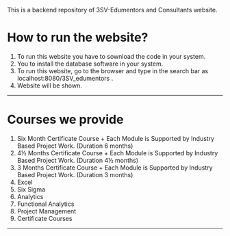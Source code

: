 This is a backend repository of 3SV-Edumentors and Consultants website.


# How to run the website?
1. To run this website you have to sownload the code in your system.
2. You to install the database software in your system.
3. To run this website, go to the browser and type in the search bar as localhost:8080/3SV_edumentors  .
4. Website will be shown.
---
# Courses we provide
1. Six Month Certificate Course + Each Module is Supported by Industry Based Project Work. (Duration 6 months)
2. 4½ Months Certificate Course + Each Module is Supported by Industry Based Project Work. (Duration 4½ months)
3. 3 Months Certificate Course + Each Module is Supported by Industry Based Project Work. (Duration 3 months)
4. Excel
5. Six Sigma
6. Analytics
7. Functional Analytics
8. Project Management
9. Certificate Courses
---
